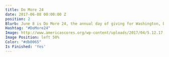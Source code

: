 ```yaml
---
title: Do More 24
date: 2017-06-08 00:00:00 Z
position: 2
Blurb: June 8 is Do More 24, the annual day of giving for Washington, DC, area nonprofits.
Hashtag: "#DoMore24"
Image: http://www.americascores.org/wp-content/uploads/2017/04/5.12.17.jpg
Image Position: left 50%
Color: "#db0065"
Is Finished: 'Yes'
---
```


